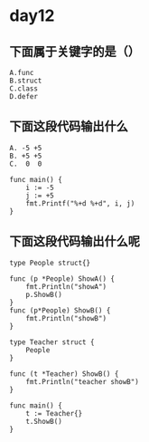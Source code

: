 # day12

## 下面属于关键字的是（）

```text
A.func
B.struct
C.class
D.defer
```

## 下面这段代码输出什么

```text
A. -5 +5
B. +5 +5
C.  0  0
```

```golang
func main() {
    i := -5
    j := +5
    fmt.Printf("%+d %+d", i, j)
}
```

## 下面这段代码输出什么呢

```golang
type People struct{}

func (p *People) ShowA() {
    fmt.Println("showA")
    p.ShowB()
}
func (p*People) ShowB() {
    fmt.Println("showB")
}

type Teacher struct {
    People
}

func (t *Teacher) ShowB() {
    fmt.Println("teacher showB")
}

func main() {
    t := Teacher{}
    t.ShowB()
}
```
